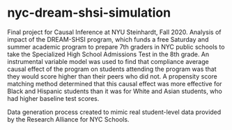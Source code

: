 # nyc-dream-shsi-simulation
Final project for Causal Inference at NYU Steinhardt, Fall 2020. Analysis of impact of the DREAM-SHSI program, which funds a free Saturday and summer academic program to prepare 7th graders in NYC public schools to take the Specialized High School Admissions Test in the 8th grade. An instrumental variable model was used to find that compliance average causal effect of the program on students attending the program was that they would score higher than their peers who did not. A propensity score matching method determined that this causal effect was more effective for Black and Hispanic students than it was for White and Asian students, who had higher baseline test scores.

Data generation process created to mimic real student-level data provided by the Research Alliance for NYC Schools.
